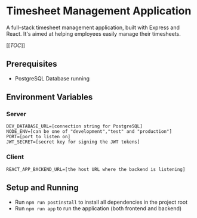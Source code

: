 # Timesheet Management Application

A full-stack timesheet management application, built with Express and React. It's aimed at helping employees easily manage their timesheets.

[[_TOC_]]

## Prerequisites

- PostgreSQL Database running

## Environment Variables

### Server

```
DEV_DATABASE_URL=[connection string for PostgreSQL]
NODE_ENV=[can be one of "development","test" and "production"]
PORT=[port to listen on]
JWT_SECRET=[secret key for signing the JWT tokens]
```

### Client

```
REACT_APP_BACKEND_URL=[the host URL where the backend is listening]
```

## Setup and Running

- Run `npm run postinstall` to install all dependencies in the project root
- Run `npm run app` to run the application (both frontend and backend)
